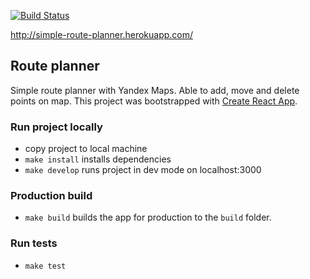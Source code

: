[![Build Status](https://travis-ci.org/frontstall/route-planner.svg?branch=master)](https://travis-ci.org/frontstall/route-planner)

http://simple-route-planner.herokuapp.com/

## Route planner

Simple route planner with Yandex Maps. Able to add, move and delete points on
map. This project was bootstrapped with
[Create React App](https://github.com/facebook/create-react-app).

### Run project locally

- copy project to local machine
- `make install` installs dependencies
- `make develop` runs project in dev mode on localhost:3000

### Production build

- `make build` builds the app for production to the `build` folder.

### Run tests

- `make test`
